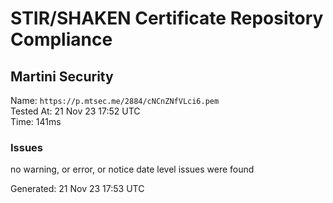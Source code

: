 # STIR/SHAKEN Certificate Repository Compliance

## Martini Security

Name: `https://p.mtsec.me/2884/cNCnZNfVLci6.pem`\
Tested At: 21 Nov 23 17:52 UTC\
Time: 141ms

### Issues

no warning, or error, or notice date level issues were found

Generated: 21 Nov 23 17:53 UTC
